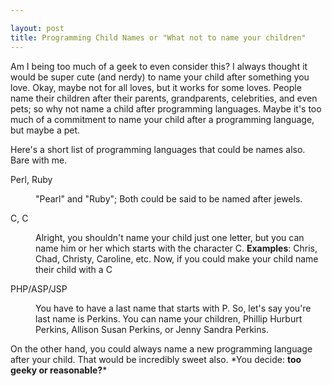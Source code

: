 ```yaml
---

layout: post
title: Programming Child Names or "What not to name your children"
---
```


Am I being too much of a geek to even consider this? I always thought it would be super cute (and nerdy) to name your child after something you love. Okay, maybe not for all loves, but it works for some loves. People name their children after their parents, grandparents, celebrities, and even pets; so why not name a child after programming languages. Maybe it's too much of a commitment to name your child after a programming language, but maybe a pet.

Here's a short list of programming languages that could be names also. Bare with me.

<dl>

<dt>

Perl, Ruby

</dt>

<dd>

"Pearl" and "Ruby"; Both could be said to be named after jewels.

</dd>

<dt>

C, C<span class="underline"></span>

</dt>

<dd>

Alright, you shouldn't name your child just one letter, but you can name him or her which starts with the character C. **Examples**: Chris, Chad, Christy, Caroline, etc. Now, if you could make your child name their child with a C

</dd>

<dt>

PHP/ASP/JSP

</dt>

<dd>

You have to have a last name that starts with P. So, let's say you're last name is Perkins. You can name your children, Phillip Hurburt Perkins, Allison Susan Perkins, or Jenny Sandra Perkins.

</dd>

</dl>

On the other hand, you could always name a new programming language after your child. That would be incredibly sweet also. \*You decide: **too geeky or reasonable?**\*

